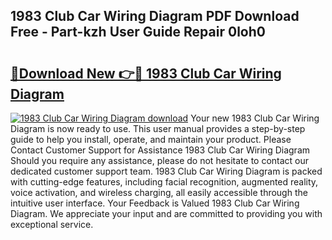 ## 1983 Club Car Wiring Diagram PDF Download Free - Part-kzh User Guide Repair 0loh0

# <h2><a href="http://dfke5yq.blite.top/?on=1983+Club+Car+Wiring+Diagram">🔗Download New 👉🔴 1983 Club Car Wiring Diagram</a></h2>

[![1983 Club Car Wiring Diagram download](https://i.imgur.com/lujVjoI.png)](http://dfke5yq.blite.top/?on=1983+Club+Car+Wiring+Diagram)
Your new 1983 Club Car Wiring Diagram is now ready to use. This user manual provides a step-by-step guide to help you install, operate, and maintain your product. Please Contact Customer Support for Assistance 1983 Club Car Wiring Diagram Should you require any assistance, please do not hesitate to contact our dedicated customer support team. 1983 Club Car Wiring Diagram is packed with cutting-edge features, including facial recognition, augmented reality, voice activation, and wireless charging, all easily accessible through the intuitive user interface. Your Feedback is Valued 1983 Club Car Wiring Diagram. We appreciate your input and are committed to providing you with exceptional service.
